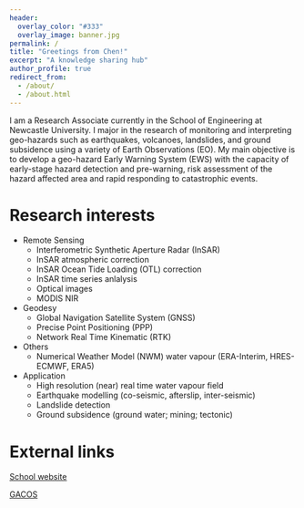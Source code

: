 ```yaml
---
header:
  overlay_color: "#333"
  overlay_image: banner.jpg
permalink: /
title: "Greetings from Chen!"
excerpt: "A knowledge sharing hub"
author_profile: true
redirect_from: 
  - /about/
  - /about.html
---
```


I am a Research Associate currently in the School of Engineering at Newcastle University. I major in the research of monitoring and interpreting geo-hazards such as earthquakes, volcanoes, landslides, and ground subsidence using a variety of Earth Observations (EO). My main objective is to develop a geo-hazard Early Warning System (EWS) with the capacity of early-stage hazard detection and pre-warning, risk assessment of the hazard affected area and rapid responding to catastrophic events.   

Research interests 
======
- Remote Sensing
  - Interferometric Synthetic Aperture Radar (InSAR)
  - InSAR atmospheric correction
  - InSAR Ocean Tide Loading (OTL) correction
  - InSAR time series anlalysis
  - Optical images
  - MODIS NIR
- Geodesy
  - Global Navigation Satellite System (GNSS)
  - Precise Point Positioning (PPP)
  - Network Real Time Kinematic (RTK)
- Others
  - Numerical Weather Model (NWM) water vapour (ERA-Interim, HRES-ECMWF, ERA5)
- Application
  - High resolution (near) real time water vapour field 
  - Earthquake modelling (co-seismic, afterslip, inter-seismic)
  - Landslide detection 
  - Ground subsidence (ground water; mining; tectonic)

External links
=====

[School website](https://www.ncl.ac.uk/engineering/staff/profile/chenyu.html#background) 

[GACOS](http://ceg-research.ncl.ac.uk/v2/gacos/)

